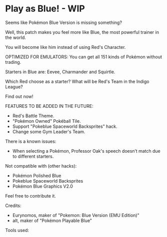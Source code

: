 # Play as Blue! - WIP
Seems like Pokémon Blue Version is missing something?

Well, this patch makes you feel more like Blue, the most powerful trainer in the world.

You will become like him instead of using Red's Character.

OPTIMIZED FOR EMULATORS: You can get all 151 kinds of Pokémon without trading.

Starters in Blue are: Eevee, Charmander and Squirtle.

Which Red choose as a starter? What will be Red's Team in the Indigo League?

Find out now!

FEATURES TO BE ADDED IN THE FUTURE:
- Red's Battle Theme.
- "Pokémon Owned" Pokéball Tile.
- Support "Pokeblue Spaceworld Backsprites" hack.
- Change some Gym Leader's Team.

There is a known issues:
- When selecting a Pokémon, Professor Oak's speech doesn’t match due to different starters.

Not compatible with (other hacks):
- Pokémon Polished Blue
- Pokeblue Spaceworld Backsprites 
- Pokémon Blue Graphics V2.0

Feel free to contribute it.

Credits:
- Eurynomos, maker of "Pokemon: Blue Version (EMU Edition)"
- alt, maker of "Pokémon Playable Blue"

Tools used:
